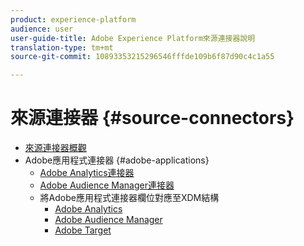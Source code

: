 ```yaml
---
product: experience-platform
audience: user
user-guide-title: Adobe Experience Platform來源連接器說明
translation-type: tm+mt
source-git-commit: 10893353215296546fffde109b6f87d90c4c1a55

---
```



# 來源連接器 {#source-connectors}

- [來源連接器概觀](home.md)
- Adobe應用程式連接器 {#adobe-applications}
   - [Adobe Analytics連接器](ui/adobe-applications/analytics.md)
   - [Adobe Audience Manager連接器](ui/adobe-applications/audience-manager.md)
   - 將Adobe應用程式連接器欄位對應至XDM結構
      - [Adobe Analytics](ui/adobe-applications/analytics-mapping.md)
      - [Adobe Audience Manager](ui/adobe-applications/audience-manager-mapping.md)
      - [Adobe Target](ui/adobe-applications/target-mapping.md)